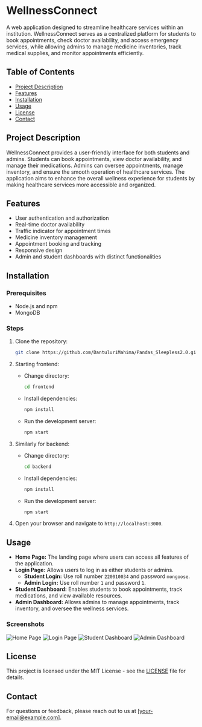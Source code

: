 # WellnessConnect

A web application designed to streamline healthcare services within an institution. WellnessConnect serves as a centralized platform for students to book appointments, check doctor availability, and access emergency services, while allowing admins to manage medicine inventories, track medical supplies, and monitor appointments efficiently.

## Table of Contents
- [Project Description](#project-description)
- [Features](#features)
- [Installation](#installation)
- [Usage](#usage)
- [License](#license)
- [Contact](#contact)

## Project Description
WellnessConnect provides a user-friendly interface for both students and admins. Students can book appointments, view doctor availability, and manage their medications. Admins can oversee appointments, manage inventory, and ensure the smooth operation of healthcare services. The application aims to enhance the overall wellness experience for students by making healthcare services more accessible and organized.

## Features
- User authentication and authorization
- Real-time doctor availability
- Traffic indicator for appointment times
- Medicine inventory management
- Appointment booking and tracking
- Responsive design
- Admin and student dashboards with distinct functionalities

## Installation

### Prerequisites
- Node.js and npm
- MongoDB

### Steps
1. Clone the repository:
    ```bash
    git clone https://github.com/DantuluriMahima/Pandas_Sleepless2.0.git
    ```

2. Starting frontend:

    - Change directory:
        ```bash
        cd frontend
        ```
   
    - Install dependencies:
        ```bash
        npm install
        ```
   
    - Run the development server:
        ```bash
        npm start
        ```

3. Similarly for backend:

    - Change directory:
        ```bash
        cd backend
        ```
   
    - Install dependencies:
        ```bash
        npm install
        ```
   
    - Run the development server:
        ```bash
        npm start
        ```

4. Open your browser and navigate to `http://localhost:3000`.

## Usage
- **Home Page:** The landing page where users can access all features of the application.
- **Login Page:** Allows users to log in as either students or admins.
    - **Student Login:** Use roll number `220010034` and password `mongoose`.
    - **Admin Login:** Use roll number `1` and password `1`.
- **Student Dashboard:** Enables students to book appointments, track medications, and view available resources.
- **Admin Dashboard:** Allows admins to manage appointments, track inventory, and oversee the wellness services.

### Screenshots
![Home Page](/path/to/home.png)
![Login Page](/path/to/login.png)
![Student Dashboard](/path/to/student-dashboard.png)
![Admin Dashboard](/path/to/admin-dashboard.png)

## License
This project is licensed under the MIT License - see the [LICENSE](LICENSE) file for details.

## Contact
For questions or feedback, please reach out to us at [your-email@example.com].
